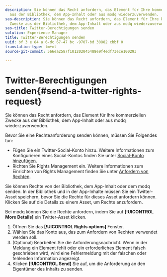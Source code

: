 ```yaml
---
description: Sie können das Recht anfordern, das Element für Ihre kommerziellen Zwecke
  aus der Bibliothek, dem App-Inhalt oder aus modq wiederzuverwenden.
seo-description: Sie können das Recht anfordern, das Element für Ihre kommerziellen
  Zwecke aus der Bibliothek, dem App-Inhalt oder aus modq wiederzuverwenden.
seo-title: Twitter-Berechtigungen senden
solution: Experience Manager
title: Twitter-Berechtigungen senden
uuid: bf 3 e 84 a 6-dc 67-47 bc -9707-bd 30882 cbbf 0
translation-type: tm+mt
source-git-commit: 566ea2587f101202045488e9f4edf73ece100293

---
```



# Twitter-Berechtigungen senden{#send-a-twitter-rights-request}

Sie können das Recht anfordern, das Element für Ihre kommerziellen Zwecke aus der Bibliothek, dem App-Inhalt oder aus modq wiederzuverwenden.

Bevor Sie eine Rechteanforderung senden können, müssen Sie Folgendes tun:

* Fügen Sie ein Twitter-Social-Konto hinzu. Weitere Informationen zum Konfigurieren eines Social-Kontos finden Sie unter [Social-Konto hinzufügen](../c-users-creating-accounts-with-studio-access/t-configure-social-accout-instagram/t-configure-social-accout-instagram.md#t_configure_social_accout_instagram).
* Richten Sie Rights Management ein. Weitere Informationen zum Einrichten von Rights Management finden Sie unter [Anfordern von Rechten](../c-how-requesting-rights-works/c-how-requesting-rights-works.md#c_how_requesting_rights_works).

Sie können Rechte von der Bibliothek, dem App-Inhalt oder dem modq senden. In der Bibliothek und in der App-Inhalte müssen Sie ein Twitter-Asset speichern, bevor Sie die Rechte für dieses Asset anfordern können. Klicken Sie auf die Details zu einem Asset, um Rechte anzufordern.

Bei modq können Sie die Rechte anfordern, indem Sie auf **[!UICONTROL More Details]** ein Twitter-Asset klicken.

1. Öffnen Sie das **[!UICONTROL Rights options]** Fenster.
1. Wählen Sie das Konto aus, das zum Anfordern von Rechten verwendet werden soll.
1. (Optional) Bearbeiten Sie die Anforderungsnachricht. Wenn in der Meldung ein Element fehlt oder ein erforderliches Element falsch geschrieben wird, wird eine Fehlermeldung mit der falschen oder fehlenden Information angezeigt.
1. Klicken **[!UICONTROL Send]** Sie auf, um die Anforderung an den Eigentümer des Inhalts zu senden.
